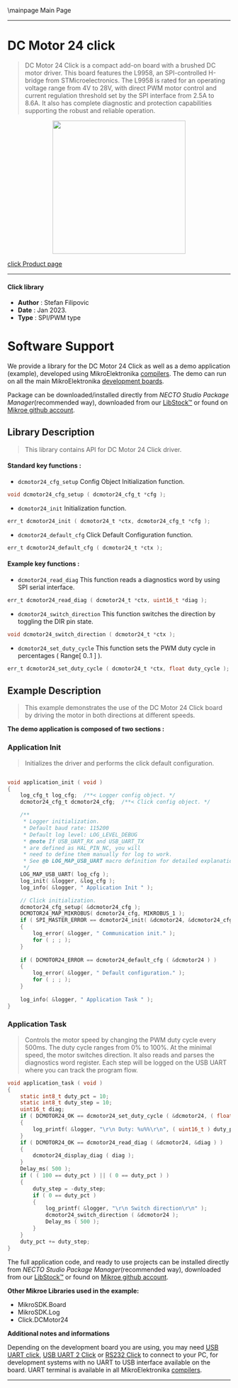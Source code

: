 \mainpage Main Page

---
# DC Motor 24 click

> DC Motor 24 Click is a compact add-on board with a brushed DC motor driver. This board features the L9958, an SPI-controlled H-bridge from STMicroelectronics. The L9958 is rated for an operating voltage range from 4V to 28V, with direct PWM motor control and current regulation threshold set by the SPI interface from 2.5A to 8.6A. It also has complete diagnostic and protection capabilities supporting the robust and reliable operation.

<p align="center">
  <img src="https://download.mikroe.com/images/click_for_ide/dcmotor24_click.png" height=300px>
</p>

[click Product page](https://www.mikroe.com/dc-motor-24-click)

---


#### Click library

- **Author**        : Stefan Filipovic
- **Date**          : Jan 2023.
- **Type**          : SPI/PWM type


# Software Support

We provide a library for the DC Motor 24 Click
as well as a demo application (example), developed using MikroElektronika
[compilers](https://www.mikroe.com/necto-studio).
The demo can run on all the main MikroElektronika [development boards](https://www.mikroe.com/development-boards).

Package can be downloaded/installed directly from *NECTO Studio Package Manager*(recommended way), downloaded from our [LibStock&trade;](https://libstock.mikroe.com) or found on [Mikroe github account](https://github.com/MikroElektronika/mikrosdk_click_v2/tree/master/clicks).

## Library Description

> This library contains API for DC Motor 24 Click driver.

#### Standard key functions :

- `dcmotor24_cfg_setup` Config Object Initialization function.
```c
void dcmotor24_cfg_setup ( dcmotor24_cfg_t *cfg );
```

- `dcmotor24_init` Initialization function.
```c
err_t dcmotor24_init ( dcmotor24_t *ctx, dcmotor24_cfg_t *cfg );
```

- `dcmotor24_default_cfg` Click Default Configuration function.
```c
err_t dcmotor24_default_cfg ( dcmotor24_t *ctx );
```

#### Example key functions :

- `dcmotor24_read_diag` This function reads a diagnostics word by using SPI serial interface.
```c
err_t dcmotor24_read_diag ( dcmotor24_t *ctx, uint16_t *diag );
```

- `dcmotor24_switch_direction` This function switches the direction by toggling the DIR pin state.
```c
void dcmotor24_switch_direction ( dcmotor24_t *ctx );
```

- `dcmotor24_set_duty_cycle` This function sets the PWM duty cycle in percentages ( Range[ 0..1 ] ).
```c
err_t dcmotor24_set_duty_cycle ( dcmotor24_t *ctx, float duty_cycle );
```

## Example Description

> This example demonstrates the use of the DC Motor 24 Click board by driving the motor in both directions at different speeds.

**The demo application is composed of two sections :**

### Application Init

> Initializes the driver and performs the click default configuration.

```c

void application_init ( void )
{
    log_cfg_t log_cfg;  /**< Logger config object. */
    dcmotor24_cfg_t dcmotor24_cfg;  /**< Click config object. */

    /** 
     * Logger initialization.
     * Default baud rate: 115200
     * Default log level: LOG_LEVEL_DEBUG
     * @note If USB_UART_RX and USB_UART_TX 
     * are defined as HAL_PIN_NC, you will 
     * need to define them manually for log to work. 
     * See @b LOG_MAP_USB_UART macro definition for detailed explanation.
     */
    LOG_MAP_USB_UART( log_cfg );
    log_init( &logger, &log_cfg );
    log_info( &logger, " Application Init " );

    // Click initialization.
    dcmotor24_cfg_setup( &dcmotor24_cfg );
    DCMOTOR24_MAP_MIKROBUS( dcmotor24_cfg, MIKROBUS_1 );
    if ( SPI_MASTER_ERROR == dcmotor24_init( &dcmotor24, &dcmotor24_cfg ) )
    {
        log_error( &logger, " Communication init." );
        for ( ; ; );
    }
    
    if ( DCMOTOR24_ERROR == dcmotor24_default_cfg ( &dcmotor24 ) )
    {
        log_error( &logger, " Default configuration." );
        for ( ; ; );
    }
    
    log_info( &logger, " Application Task " );
}

```

### Application Task

> Controls the motor speed by changing the PWM duty cycle every 500ms.
The duty cycle ranges from 0% to 100%. At the minimal speed, the motor switches direction.
It also reads and parses the diagnostics word register. Each step will be logged on
the USB UART where you can track the program flow.

```c
void application_task ( void )
{
    static int8_t duty_pct = 10;
    static int8_t duty_step = 10;
    uint16_t diag;
    if ( DCMOTOR24_OK == dcmotor24_set_duty_cycle ( &dcmotor24, ( float ) duty_pct / 100 ) )
    {
        log_printf( &logger, "\r\n Duty: %u%%\r\n", ( uint16_t ) duty_pct );
    }
    if ( DCMOTOR24_OK == dcmotor24_read_diag ( &dcmotor24, &diag ) )
    {
        dcmotor24_display_diag ( diag );
    }
    Delay_ms( 500 );
    if ( ( 100 == duty_pct ) || ( 0 == duty_pct ) ) 
    {
        duty_step = -duty_step;
        if ( 0 == duty_pct )
        {
            log_printf( &logger, "\r\n Switch direction\r\n" );
            dcmotor24_switch_direction ( &dcmotor24 );
            Delay_ms ( 500 );
        }
    }
    duty_pct += duty_step;
}
```

The full application code, and ready to use projects can be installed directly from *NECTO Studio Package Manager*(recommended way), downloaded from our [LibStock&trade;](https://libstock.mikroe.com) or found on [Mikroe github account](https://github.com/MikroElektronika/mikrosdk_click_v2/tree/master/clicks).

**Other Mikroe Libraries used in the example:**

- MikroSDK.Board
- MikroSDK.Log
- Click.DCMotor24

**Additional notes and informations**

Depending on the development board you are using, you may need
[USB UART click](https://www.mikroe.com/usb-uart-click),
[USB UART 2 Click](https://www.mikroe.com/usb-uart-2-click) or
[RS232 Click](https://www.mikroe.com/rs232-click) to connect to your PC, for
development systems with no UART to USB interface available on the board. UART
terminal is available in all MikroElektronika
[compilers](https://shop.mikroe.com/compilers).

---
